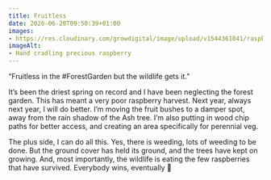 ```yaml
---
title: Fruitless
date: 2020-06-20T09:50:39+01:00
images:
- https://res.cloudinary.com/growdigital/image/upload/v1544361841/raspberry-44503421824.jpg
imageAlt:
- Hand cradling precious raspberry
---
```


“Fruitless in the #ForestGarden but the wildlife gets it.”

It’s been the driest spring on record and I have been neglecting the forest garden. This has meant a very poor raspberry harvest. Next year, always next year, I will do better. I’m moving the fruit bushes to a damper spot, away from the rain shadow of the Ash tree. I’m also putting in wood chip paths for better access, and creating an area specifically for perennial veg. 

The plus side, I can do all this. Yes, there is weeding, lots of weeding to be done. But the ground cover has held its ground, and the trees have kept on growing. And, most importantly, the wildlife is eating the few raspberries that have survived. Everybody wins, eventually 🙂
